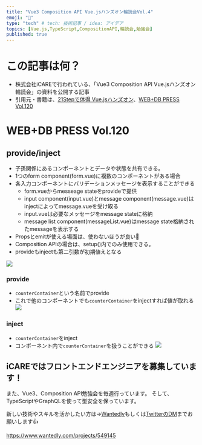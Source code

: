 ```yaml
---
title: "Vue3 Composition API Vue.jsハンズオン輪読会Vol.4"
emoji: "🚚"
type: "tech" # tech: 技術記事 / idea: アイデア
topics: [Vue.js,TypeScript,CompositionAPI,輪読会,勉強会]
published: true
---
```


# この記事は何？
- 株式会社iCAREで行われている、「Vue3 Composition API Vue.jsハンズオン輪読会」の資料を公開する記事
- 引用元・書籍は、[21Stepで体得 Vue.jsハンズオン](https://amzn.to/349Q6DJ)、[WEB+DB PRESS Vol.120](https://amzn.to/2KUVUee)


# WEB+DB PRESS Vol.120
## provide/inject
- 子孫関係にあるコンポーネントとデータや状態を共有できる。
- 1つのform component(form.vue)に複数のコンポーネントがある場合
- 各入力コンポーネントにバリデーションメッセージを表示することができる
    - form.vueからmesseage stateをprovideで提供
    - input component(input.vue)とmessage component(message.vue)はinjectによってmessage.vueを受け取る
    - input.vueは必要なメッセージをmessage stateに格納
    - message list component(messageList.vue)はmessage state格納されたmessageを表示する
- Propsとemitが使える場面は、使わないほうが良い🤔
- Composition APIの場合は、setup()内でのみ使用できる。
- provideもinjectも第二引数が初期値えとなる

![](https://res.cloudinary.com/dwq6umozu/image/upload/v1610416041/Group_1_wxhurh.png)

### provide
- `counterContainer`という名前でprovide
- これで他のコンポーネントでも`counterContainer`をinjectすれば値が取れる
![](https://res.cloudinary.com/dwq6umozu/image/upload/v1610416641/carbon_26_etm5yz.png)
### inject
- `counterContainer`をinject
- コンポーネント内で`counterContainer`を扱うことができる
![](https://res.cloudinary.com/dwq6umozu/image/upload/v1610416642/carbon_27_eq0wwv.png)

## iCAREではフロントエンドエンジニアを募集しています！
また、Vue3、Composition API勉強会を毎週行っています。
そして、TypeScriptやGraphQLを使って型安全を保っています。

新しい技術やスキルを活かしたい方は→[Wantedly](https://www.wantedly.com/projects/549145)もしくは[TwitterのDM](https://twitter.com/watsuyo_2)までお願いします👍

https://www.wantedly.com/projects/549145
